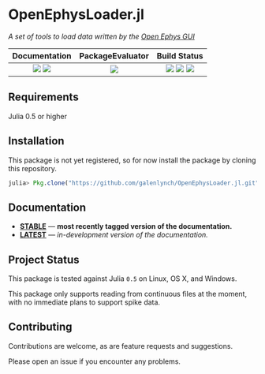 # OpenEphysLoader.jl

*A set of tools to load data written by the [Open Ephys GUI](http://www.open-ephys.org/gui/)*

| **Documentation**                                                                 | **PackageEvaluator**              | **Build Status**                                                                                  |
| :-------------------------------------------------------------------------------: | :-------------------------------: | :-----------------------------------------------------------------------------------------------: |
| [![][docs-stable-img]][docs-stable-url] [![][docs-latest-img]][docs-latest-url]   | [![][pkg-0.5-img]][pkg-0.5-url]   | [![][travis-img]][travis-url] [![][appveyor-img]][appveyor-url] [![][codecov-img]][codecov-url]   |

## Requirements
Julia 0.5 or higher

## Installation
This package is not yet registered, so for now install the package by cloning this repository.

```julia
julia> Pkg.clone("https://github.com/galenlynch/OpenEphysLoader.jl.git")
```

## Documentation
- [**STABLE**][docs-stable-url] &mdash; **most recently tagged version of the documentation.**
- [**LATEST**][docs-latest-url] &mdash; *in-development version of the documentation.*

## Project Status
This package is tested against Julia `0.5` on Linux, OS X, and Windows.

This package only supports reading from continuous files at the moment, with no immediate
plans to support spike data.

## Contributing
Contributions are welcome, as are feature requests and suggestions.

Please open an issue if you encounter any problems.

[docs-latest-img]: https://img.shields.io/badge/docs-latest-blue.svg
[docs-latest-url]: https://galenlynch.github.io/OpenEphysLoader.jl/latest

[docs-stable-img]: https://img.shields.io/badge/docs-stable-blue.svg
[docs-stable-url]: https://galenlynch.github.io/OpenEphysLoader.jl/stable

[travis-img]: https://travis-ci.org/galenlynch/OpenEphysLoader.jl.svg?branch=master
[travis-url]: https://travis-ci.org/galenlynch/OpenEphysLoader.jl

[appveyor-img]: https://ci.appveyor.com/api/projects/status/pc9sjllvn2tdlpom?svg=true
[appveyor-url]: https://ci.appveyor.com/project/galenlynch/openephysloader-jl

[codecov-img]: https://codecov.io/gh/galenlynch/OpenEphysLoader.jl/branch/master/graph/badge.svg
[codecov-url]: https://codecov.io/gh/galenlynch/OpenEphysLoader.jl

[pkg-0.5-img]: http://pkg.julialang.org/badges/OpenEphysLoader_0.5.svg
[pkg-0.5-url]: http://pkg.julialang.org/?pkg=OpenEphysLoader
